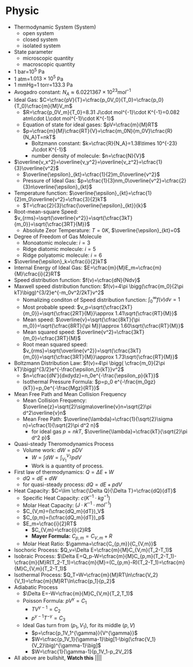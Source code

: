 # Physic 
+ Thermodynamic System (System)
    + open system
    + closed system
    + isolated system
+ State parameter
    + microscopic quantity
    + macroscopic quantity
+ 1 bar=$10^5$ Pa
+ 1 atm=$1.013\times 10^5$ Pa
+ 1 mmHg=1 torr=133.3 Pa
+ Avogadro constant: $N_A\approx 6.0221367\times 10^{23}mol^{-1}$
+ Ideal Gas: $C=\cfrac{pV}{T}=\cfrac{p_0V_0}{T_0}=\cfrac{p_0}{T_0}\cfrac{m}{M}V_m$
    + $R=\cfrac{p_0V_m}{T_0}=8.31 J\cdot mol^{-1}\cdot K^{-1}=0.082 atm\cdot L\cdot mol^{-1}\cdot K^{-1}$
    + Equation of state for ideal gases: $pV=\cfrac{m}{M}RT$
    + $p=\cfrac{m}{M}\cfrac{RT}{V}=\cfrac{m_0N}{m_0V}\cfrac{R}{N_A}T=nkT$
        + Boltzmann constant: $k=\cfrac{R}{N_A}=1.38\times 10^{-23} J\cdot K^{-1}$
        + number density of molecule: $n=\cfrac{N}{V}$
+ $\overline{v_x^2}=\overline{v_y^2}=\overline{v_z^2}=\cfrac{1}{3}\overline{v^2}$
    + $\overline{\epsilon}_{kt}=\cfrac{1}{2}m_0\overline{v^2}$
    + Pressure of Ideal Gas: $p=\cfrac{1}{3}nm_0\overline{v^2}=\cfrac{2}{3}n\overline{\epsilon}_{kt}$
+ Temperature function: $\overline{\epsilon}_{kt}=\cfrac{1}{2}m_0\overline{v^2}=\cfrac{3}{2}kT$
    + $T=\cfrac{2}{3}\cfrac{\overline{\epsilon}_{kt}}{k}$
+ Root-mean-square Speed: $v_{rms}=\sqrt{\overline{v^2}}=\sqrt{\cfrac{3kT}{m_0}}=\sqrt{\cfrac{3RT}{M}}$
    + Absolute Zeor Temperature: $T=0K$, $\overline{\epsilon}_{kt}=0$
+ Degree of Freedom of Gas Molecule
    + Monoatomic molecule: $i=3$
    + Ridge diatomic molecule: $i=5$
    + Ridge polyatomic molecule: $i=6$
+ $\overline{\epsilon}_k=\cfrac{i}{2}kT$
+ Internal Energy of Ideal Gas: $E=\cfrac{m}{M}E_m=\cfrac{m}{M}\cfrac{i}{2}RT$
+ Speed distribution function: $f(v)=\cfrac{dN}{Ndv}$
+ Maxwell speed distribution function: $f(v)=4\pi \bigg(\cfrac{m_0}{2\pi kT}\bigg)^{3/2}e^{-m_0v^2/2kT}v^2$
    + Nomalizing conditon of Speed distribution function: $\int_0^{\infty}f(v)dv=1$
    + Most probable speed: $v_p=\sqrt{\cfrac{2kT}{m_0}}=\sqrt{\cfrac{2RT}{M}}\approx 1.41\sqrt{\cfrac{RT}{M}}$
    + Mean speed: $\overline{v}=\sqrt{\cfrac{8kT}{\pi m_0}}=\sqrt{\cfrac{8RT}{\pi M}}\approx 1.60\sqrt{\cfrac{RT}{M}}$
    + Mean squared speed: $\overline{v^2}=\cfrac{3kT}{m_0}=\cfrac{3RT}{M}$
    + Root mean squared speed: $v_{rms}=\sqrt{\overline{v^2}}=\sqrt{\cfrac{3kT}{m_0}}=\sqrt{\cfrac{3RT}{M}}\approx 1.73\sqrt{\cfrac{RT}{M}}$
+ Boltzmann Distribution Law: $f(v)=4\pi \bigg( \cfrac{m_0}{2\pi kT}\bigg)^{3/2}e^{-\frac{\epsilon_t}{kT}}v^2$
    + $n=\cfrac{dN'}{dxdydz}=n_0e^{-\frac{\epsilon_p}{kT}}$
    + Isothermal Pressure Formula: $p=p_0 e^{-\frac{m_0gz}{kT}}=p_0e^{-\frac{Mgz}{RT}}$
+ Mean Free Path and Mean Collision Frequency
    + Mean Collision Frequency: $\overline{z}=\sqrt{2}\sigma\overline{v}n=\sqrt{2}\pi d^2\overline{v}n$
    + Mean Free Path: $\overline{\lambda}=\cfrac{1}{\sqrt{2}\sigma n}=\cfrac{1}{\sqrt{2}\pi d^2 n}$
        + for ideal gas $p=nkT$, $\overline{\lambda}=\cfrac{kT}{\sqrt{2}\pi d^2 p}$
+ Quasi-steady Theromodynamics Process
    + Volume work: $dW=pDV$
        + $W=\int dW=\int_{V_1}^{V_2}pdV$
        + Work is a quantity of process.
+ First law of thermodynamics: $Q=\Delta E+W$
    + $dQ=dE+dW$
    + for quasi-steady process: $dQ=dE+pdV$
+ Heat Capacity: $C=\lim \cfrac{\Delta Q}{\Delta T}=\cfrac{dQ}{dT}$
    + Specific Heat Capacity: $c (K^{-1}\cdot kg^{-1})$
    + Molar Heat Capacity: $(J\cdot K^{-1}\cdot mol^{-1})$
    + $C_{V,m}=(\cfrac{dQ_m}{dT})_V$
    + $C_{p,m}=(\cfrac{dQ_m}{dT})_p$
    + $E_m=\cfrac{i}{2}RT$
        + $C_{V,m}=\cfrac{i}{2}R$
        + **Mayer Formula:** $C_{p,m}=C_{V,m}+R$
    + Molar Heat Ratio: $\gamma=\cfrac{C_{p,m}}{C_{V,m}}$
+ Isochoric Process: $Q_v=\Delta E=\cfrac{m}{M}C_{V,m}(T_2-T_1)$
+ Isobraic Process: $\Delta E=Q_p-W=\cfrac{m}{M}C_{p,m}(T_2-T_1)-\cfrac{m}{M}R(T_2-T_1)=\cfrac{m}{M}=(C_{p,m}-R)(T_2-T_1)=\cfrac{m}{M}C_{V,m}(T_2-T_1)$
+ Isothermal Process: $Q_T=W=\cfrac{m}{M}RT\ln\cfrac{V_2}{V_1}=\cfrac{m}{M}RT\ln\cfrac{p_1}{p_2}$
+ Adiabatic Process
    + $\Delta E=-W=\cfrac{m}{M}C_{V,m}(T_2,T_1)$
    + Poisson Formula: $pV^{\gamma}=C_1$
        + $TV^{\gamma-1}=C_2$
        + $p^{\gamma-1}T^{-\gamma}=C_3$
    + Ideal Gas turn from $(p_1,V_1)$, for its middle $(p,V)$
        + $p=\cfrac{p_1V_1^{\gamma}}{V^{\gamma}}$
        + $W=\cfrac{p_1V_1}{\gamma-1}\big[1-\big(\cfrac{V_1}{V_2}\big)^{\gamma-1}\big]$
        + $W=\cfrac{1}{\gamma-1}(p_1V_1-p_2V_2)$
+ All above are bullshit, **Watch this**
||||